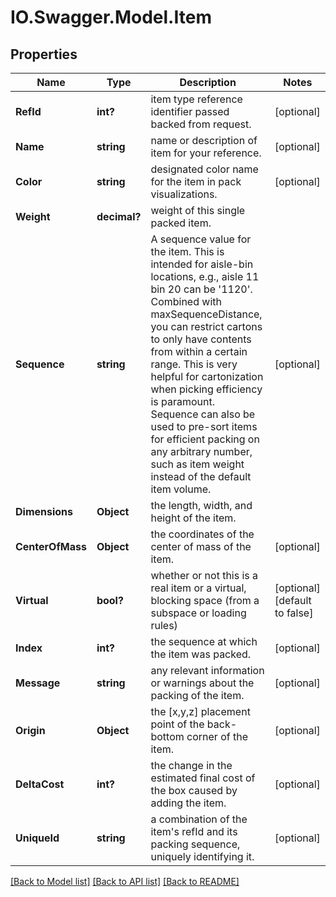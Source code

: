 # IO.Swagger.Model.Item
## Properties

Name | Type | Description | Notes
------------ | ------------- | ------------- | -------------
**RefId** | **int?** | item type reference identifier passed backed from request. | [optional] 
**Name** | **string** | name or description of item for your reference. | [optional] 
**Color** | **string** | designated color name for the item in pack visualizations. | [optional] 
**Weight** | **decimal?** | weight of this single packed item. | 
**Sequence** | **string** | A sequence value for the item. This is intended for aisle-bin locations, e.g., aisle 11 bin 20 can be &#39;1120&#39;. Combined with maxSequenceDistance, you can restrict cartons to only have contents from within a certain range. This is very helpful for cartonization when picking efficiency is paramount. Sequence can also be used to pre-sort items for efficient packing on any arbitrary number, such as item weight instead of the default item volume. | [optional] 
**Dimensions** | **Object** | the length, width, and height of the item. | 
**CenterOfMass** | **Object** | the coordinates of the center of mass of the item. | [optional] 
**Virtual** | **bool?** | whether or not this is a real item or a virtual, blocking space (from a subspace or loading rules) | [optional] [default to false]
**Index** | **int?** | the sequence at which the item was packed. | [optional] 
**Message** | **string** | any relevant information or warnings about the packing of the item. | [optional] 
**Origin** | **Object** | the [x,y,z] placement point of the back-bottom corner of the item. | [optional] 
**DeltaCost** | **int?** | the change in the estimated final cost of the box caused by adding the item. | [optional] 
**UniqueId** | **string** | a combination of the item&#39;s refId and its packing sequence, uniquely identifying it. | [optional] 

[[Back to Model list]](../README.md#documentation-for-models) [[Back to API list]](../README.md#documentation-for-api-endpoints) [[Back to README]](../README.md)

